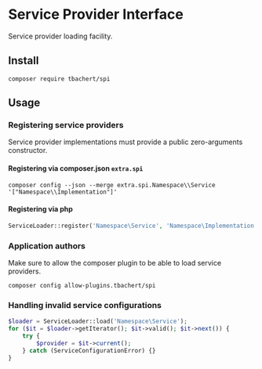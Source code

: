 # Service Provider Interface

Service provider loading facility.

## Install

```shell
composer require tbachert/spi
```

## Usage

### Registering service providers

Service provider implementations must provide a public zero-arguments constructor.

#### Registering via composer.json `extra.spi`

```shell
composer config --json --merge extra.spi.Namespace\\Service '["Namespace\\Implementation"]'
```

#### Registering via php

```php
ServiceLoader::register('Namespace\Service', 'Namespace\Implementation');
```

### Application authors

Make sure to allow the composer plugin to be able to load service providers.

```shell
composer config allow-plugins.tbachert/spi
```

### Handling invalid service configurations

```php
$loader = ServiceLoader::load('Namespace\Service');
for ($it = $loader->getIterator(); $it->valid(); $it->next()) {
    try {
        $provider = $it->current();
    } catch (ServiceConfigurationError) {}
}
```
